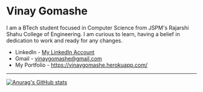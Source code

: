 # Vinay Gomashe
I am a BTech student focused in Computer Science from JSPM's Rajarshi Shahu College of Engineering.
I am curious to learn, having a belief in dedication to work and ready for any changes.
- LinkedIn - [My LinkedIn Account](https://www.linkedin.com/in/vinay-gomashe-77283b1a9)
- Gmail - vinaygomashe@gmail.com
- My Portfolio - https://vinaygomashe.herokuapp.com/

---

[![Anurag's GitHub stats](https://github-readme-stats.vercel.app/api?username=anuraghazra)](https://github.com/anuraghazra/github-readme-stats)

